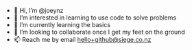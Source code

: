 - 👋 Hi, I’m @joeynz
- 👀 I’m interested in learning to use code to solve problems
- 🌱 I’m currently learning the basics
- 💞️ I’m looking to collaborate once I get my feet on the ground
- 📫 Reach me by email hello+github@siege.co.nz

<!---
joeynz/joeynz is a ✨ special ✨ repository because its `README.md` (this file) appears on your GitHub profile.
You can click the Preview link to take a look at your changes.
--->
